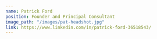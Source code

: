 ```yaml
---
name: Patrick Ford
position: Founder and Principal Consultant
image_path: "/images/pat-headshot.jpg"
link: https://www.linkedin.com/in/patrick-ford-36518543/
---
```

